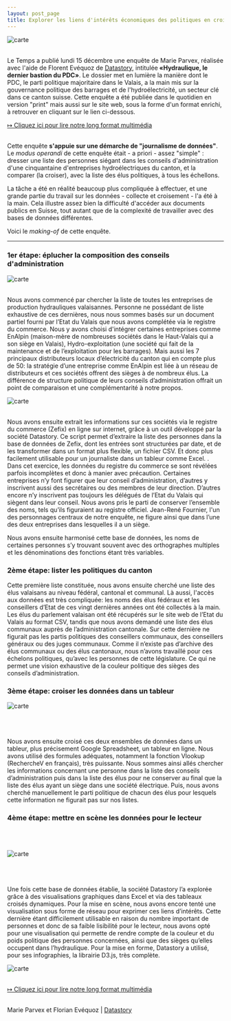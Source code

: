```yaml
---
layout: post_page
title: Explorer les liens d'intérêts économiques des politiques en croisant les bases de données
---
```

<meta property="og:title" content="Cartographier les lobbys en croisant les bases de données" />

![carte](/img/un2.png)<br><br>
 
Le Temps a publié lundi 15 décembre une enquête de Marie Parvex, réalisée avec l'aide de Florent Evéquoz de [Datastory](http://www.datastory.ch/), intitulée<b> «Hydraulique, le dernier bastion du PDC»</b>. Le dossier met en lumière la manière dont le PDC, le parti politique majoritaire dans le Valais, a la main mis sur la gouvernance politique des barrages et de l'hydroélectricité, un secteur clé dans ce canton suisse. Cette enquête a été publiée dans le quotidien en version "print" mais aussi sur le site web, sous la forme d'un format enrichi, à retrouver en cliquant sur le lien ci-dessous. 

[&#8614; Cliquez ici pour lire notre long format multimédia](http://www.letemps.ch/interactive/2014/hydraulique/)
<br><br>

Cette enquête <b>s'appuie sur une démarche de "journalisme de données"</b>. Le <i>modus operandi</i> de cette enquête était - a priori - assez "simple" : dresser une liste des personnes siégant dans les conseils d'administration d'une cinquantaine d'entreprises hydroélectriques du canton, et la comparer (la croiser), avec la liste des élus politiques, à tous les échellons. 

La tâche a été en réalité beaucoup plus compliquée à effectuer, et une grande partie du travail sur les données - collecte et croisement - l'a été à la main. Cela illustre assez bien la difficulté d'accéder aux documents publics en Suisse, tout autant que de la complexité de travailler avec des bases de données différentes.
 
Voici le <i>making-of</i> de cette enquête. 

<hr> 

### 1er étape: éplucher la composition des conseils d'administration

![carte](/img/oli2.jpg)<br><br>

Nous avons commencé par chercher la liste de toutes les entreprises de production hydrauliques valaisannes. Personne ne possédant de liste exhaustive de ces dernières, nous nous sommes basés sur un document partiel fourni par l’Etat du Valais que nous avons complétée via le registre du commerce. Nous y avons choisi d'intégrer certaines entreprises comme EnAlpin (maison-mère de nombreuses sociétés dans le Haut-Valais qui a son siège en Valais), Hydro-exploitation (une société qui fait de la maintenance et de l’exploitation pour les barrages). Mais aussi les 7 principaux distributeurs locaux d’électricité du canton qui en compte plus de 50: la stratégie d’une entreprise comme EnAlpin est liée à un réseau de distributeurs et ces sociétés offrent des sièges à de nombreux élus. La différence de structure politique de leurs conseils d’administration offrait un point de comparaison et une complémentarité à notre propos. 

![carte](/img/oli1.jpg)<br><br>

Nous avons ensuite extrait les informations sur ces sociétés via le registre du commerce (Zefix) en ligne sur internet, grâce à un outil développé par la société Datastory. Ce script permet d’extraire la liste des personnes dans la base de données de Zefix, dont les entrées sont structurées par date, et de les transformer dans un format plus flexible, un fichier CSV. Et donc plus facilement utilisable pour un journaliste dans un tableur comme Excel.
.
Dans cet exercice, les données du registre du commerce se sont révélées parfois incomplètes et donc à manier avec précaution. Certaines entreprises n’y font figurer que leur conseil d’administration, d’autres y inscrivent aussi des secrétaires ou des membres de leur direction. D’autres encore n’y inscrivent pas toujours les délégués de l’Etat du Valais qui siègent dans leur conseil. Nous avons pris le parti de conserver l’ensemble des noms, tels qu’ils figuraient au registre officiel. Jean-René Fournier, l'un des personnages centraux de notre enquête, ne figure ainsi que dans l’une des deux entreprises dans lesquelles il a un siège. 

Nous avons ensuite harmonisé cette base de données, les noms de certaines personnes s’y trouvant souvent avec des orthographes multiples et les dénominations des fonctions étant très variables.

### 2ème étape: lister les politiques du canton

Cette première liste constituée, nous avons ensuite cherché une liste des élus valaisans au niveau fédéral, cantonal et communal. Là aussi, l'accès aux données est très compliquée: les noms des élus fédéraux et les conseillers d’Etat de ces vingt dernières années ont été collectés à la main. Les élus du parlement valaisan ont été récupérés sur le site web de l’Etat du Valais au format CSV, tandis que nous avons demandé une liste des élus communaux auprès de l’administration cantonale. Sur cette dernière ne figurait pas les partis politiques des conseillers communaux, des conseillers généraux ou des juges communaux. Comme il n’existe pas d’archive des élus communaux ou des élus cantonaux, nous n’avons travaillé pour ces échelons politiques, qu’avec les personnes de cette législature. Ce qui ne permet une vision exhaustive de la couleur politique des sièges des conseils d’administration.

### 3ème étape: croiser les données dans un tableur

![carte](/img/une3.png)<br><br><br><br>

Nous avons ensuite croisé ces deux ensembles de données dans un tableur, plus précisement Google Spreadsheet, un tableur en ligne. Nous avons utilisé des formules adéquates, notamment la fonction Vlookup (RechercheV en français), très puissante. Nous sommes ainsi allés chercher les informations concernant une personne dans la liste des conseils d’administration puis dans la liste des élus pour ne conserver au final que la liste des élus ayant un siège dans une société électrique. Puis, nous avons cherché manuellement le parti politique de chacun des élus pour lesquels cette information ne figurait pas sur nos listes. 

### 4ème étape: mettre en scène les données pour le lecteur
<br><br>

![carte](/img/une2.jpg)<br><br><br><br>

Une fois cette base de données établie, la société Datastory l’a explorée grâce à des visualisations graphiques dans Excel et via des tableaux croisés dynamiques. Pour la mise en scène, nous avons encore tenté une visualisation sous forme de réseau pour exprimer ces liens d’intérêts. Cette dernière étant difficilement utilisable en raison du nombre important de personnes et donc de sa faible lisibilité pour le lecteur, nous avons opté pour une visualisation qui permette de rendre compte de la couleur et du poids politique des personnes concernées, ainsi que des sièges qu’elles occupent dans l’hydraulique. Pour la mise en forme, Datastory a utilisé, pour ses infographies, la librairie D3.js, très complète.

![carte](/img/une4.png)<br><br>


[&#8614; Cliquez ici pour lire notre long format multimédia](http://www.letemps.ch/interactive/2014/hydraulique/)
<br><br>

Marie Parvex et Florian Evéquoz | [Datastory](http://www.datastory.ch/)